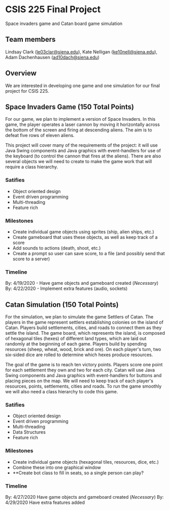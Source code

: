 # CSIS 225 Final Project

Space invaders game and Catan board game simulation

## Team members

Lindsay Clark (le03clar@siena.edu), Kate Nelligan (ke10nell@siena.edu), Adam Dachenhausen (ad10dach@siena.edu)

## Overview
We are interested in developing one game and one simulation for our final project for CSIS 225.


## Space Invaders Game (150 Total Points)
For our game, we plan to implement a version of Space Invaders.  In this game, the player operates a laser cannon by moving it horizontally across the bottom of the screen and firing at descending aliens. The aim is to defeat five rows of eleven aliens.  

This project will cover many of the requirements of the project: it will use Java Swing components and Java graphics with event-handlers for use of the keyboard (to control the cannon that fires at the aliens).  There are also several objects we will need to create to make the game work that will require a class hierarchy.

### Satifies
- Object oriented design
- Event driven programming
- Multi-threading
- Feature rich

### Milestones
- Create individual game objects using sprites (ship, alien ships, etc.)
- Create gameboard that uses these objects, as well as keep track of a score
- Add sounds to actions (death, shoot, etc.)
- Create a prompt so user can save score, to a file (and possibly send that score to a server)

### Timeline
By: 4/19/2020 - Have game objects and gameboard created (*Necessary*)
By: 4/22/2020 - Implement extra features (audio, sockets)

## Catan Simulation (150 Total Points)
For the simulation, we plan to simulate the game Settlers of Catan.  The players in the game represent settlers establishing colonies on the island of Catan. Players build settlements, cities, and roads to connect them as they settle the island. The game board, which represents the island, is composed of hexagonal tiles (hexes) of different land types, which are laid out randomly at the beginning of each game. Players build by spending resources (sheep, wheat, wood, brick and ore).  On each player's turn, two six-sided dice are rolled to determine which hexes produce resources. 

The goal of the game is to reach ten victory points. Players score one point for each settlement they own and two for each city. Catan will use Java Swing components and Java graphics with event-handlers for buttons and placing pieces on the map. We will need to keep track of each player's resources, points, settlements, cities and roads.  To run the game smoothly we will also need a class hierarchy to code this game.

### Satifies
- Object oriented design
- Event driven programming
- Multi-threading
- Data Structures
- Feature rich

### Milestones
- Create individual game objects (hexagonal tiles, resources, dice, etc.)
- Combine these into one graphical window
- **Create bot class to fill in seats, so a single person can play?

### Timeline
By: 4/27/2020 Have game objects and gameboard created (*Necessary*)
By: 4/29/2020 Have extra features added
